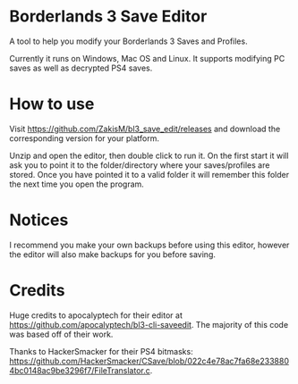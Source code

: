 # Borderlands 3 Save Editor

A tool to help you modify your Borderlands 3 Saves and Profiles.

Currently it runs on Windows, Mac OS and Linux. It supports modifying PC saves as well as decrypted PS4 saves.

# How to use

Visit https://github.com/ZakisM/bl3_save_edit/releases and download the corresponding version for your platform.

Unzip and open the editor, then double click to run it. On the first start it will ask you to point it to the folder/directory where your saves/profiles are stored.
Once you have pointed it to a valid folder it will remember this folder the next time you open the program.

# Notices
I recommend you make your own backups before using this editor, however the editor will also make backups for you before saving.

# Credits

Huge credits to apocalyptech for their editor at https://github.com/apocalyptech/bl3-cli-saveedit. The majority of this code was based off of their work.

Thanks to HackerSmacker for their PS4 bitmasks: https://github.com/HackerSmacker/CSave/blob/022c4e78ac7fa68e2338804bc0148ac9be3296f7/FileTranslator.c.
